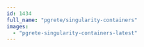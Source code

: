 ```yaml
---
id: 1434
full_name: "pgrete/singularity-containers"
images: 
  - "pgrete-singularity-containers-latest"
---
```

